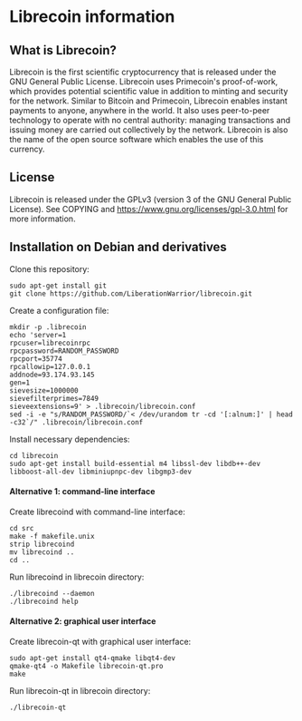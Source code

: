 Librecoin information
=====================

What is Librecoin?
------------------

Librecoin is the first scientific cryptocurrency that is released under the GNU
General Public License. Librecoin uses Primecoin's proof-of-work, which
provides potential scientific value in addition to minting and security for the
network. Similar to Bitcoin and Primecoin, Librecoin enables instant payments
to anyone, anywhere in the world. It also uses peer-to-peer technology to
operate with no central authority: managing transactions and issuing money are
carried out collectively by the network. Librecoin is also the name of the open
source software which enables the use of this currency.

License
-------

Librecoin is released under the GPLv3 (version 3 of the GNU General Public
License). See COPYING and https://www.gnu.org/licenses/gpl-3.0.html for more
information.

Installation on Debian and derivatives
--------------------------------------

Clone this repository:

    sudo apt-get install git
    git clone https://github.com/LiberationWarrior/librecoin.git

Create a configuration file:

    mkdir -p .librecoin
    echo 'server=1
    rpcuser=librecoinrpc
    rpcpassword=RANDOM_PASSWORD
    rpcport=35774
    rpcallowip=127.0.0.1
    addnode=93.174.93.145
    gen=1
    sievesize=1000000
    sievefilterprimes=7849
    sieveextensions=9' > .librecoin/librecoin.conf
    sed -i -e "s/RANDOM_PASSWORD/`< /dev/urandom tr -cd '[:alnum:]' | head -c32`/" .librecoin/librecoin.conf

Install necessary dependencies:

    cd librecoin
    sudo apt-get install build-essential m4 libssl-dev libdb++-dev libboost-all-dev libminiupnpc-dev libgmp3-dev

#### Alternative 1: command-line interface

Create librecoind with command-line interface:

    cd src
    make -f makefile.unix
    strip librecoind
    mv librecoind ..
    cd ..

Run librecoind in librecoin directory:

    ./librecoind --daemon
    ./librecoind help

#### Alternative 2: graphical user interface

Create librecoin-qt with graphical user interface:

    sudo apt-get install qt4-qmake libqt4-dev
    qmake-qt4 -o Makefile librecoin-qt.pro
    make

Run librecoin-qt in librecoin directory:

    ./librecoin-qt
